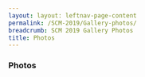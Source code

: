 ```yaml
---
layout: layout: leftnav-page-content
permalink: /SCM-2019/Gallery-photos/
breadcrumb: SCM 2019 Gallery Photos
title: Photos
---
```

### **Photos**

